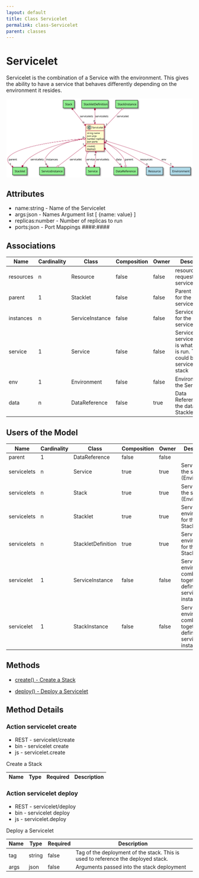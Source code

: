 ```yaml
---
layout: default
title: Class Servicelet
permalink: class-Servicelet
parent: classes
---
```


# Servicelet

Servicelet is the combination of a Service with the environment. This gives the ability to have  a service that behaves differently depending on the environment it resides.

![Logical Diagram](./logical.svg)

## Attributes

* name:string - Name of the Servicelet
* args:json - Names Argument list [ {name: value} ]
* replicas:number - Number of replicas to run
* ports:json - Port Mappings ####:####


## Associations

| Name | Cardinality | Class | Composition | Owner | Description |
| --- | --- | --- | --- | --- | --- |
| resources | n | Resource | false | false | resource requests for the servicelet |
| parent | 1 | Stacklet | false | false | Parent stacklet for the servicelet |
| instances | n | ServiceInstance | false | false | ServiceInstance for the servicelet |
| service | 1 | Service | false | false | Service for the servicelet, this is what service is run. This could be a service or a stack |
| env | 1 | Environment | false | false | Environment for the Servicelet |
| data | n | DataReference | false | true | Data References to the data in the Stacklet |


## Users of the Model

| Name | Cardinality | Class | Composition | Owner | Description |
| --- | --- | --- | --- | --- | --- |
| parent | 1 | DataReference | false | false |  |
| servicelets | n | Service | true | true | Servicelets of the service (Environment) |
| servicelets | n | Stack | true | true | Servicelets of the service (Environment) |
| servicelets | n | Stacklet | true | true | Service with environment for the Stacklet |
| servicelets | n | StackletDefinition | true | true | Service with environment for the Stacklet |
| servicelet | 1 | ServiceInstance | false | false | Service and environment combined together that defines the service instance |
| servicelet | 1 | StackInstance | false | false | Service and environment combined together that defines the service instance |





## Methods

* [create() - Create a Stack](#action-create)

* [deploy() - Deploy a Servicelet](#action-deploy)


<h2>Method Details</h2>
    
### Action servicelet create

* REST - servicelet/create
* bin - servicelet create
* js - servicelet.create

Create a Stack

| Name | Type | Required | Description |
|---|---|---|---|




### Action servicelet deploy

* REST - servicelet/deploy
* bin - servicelet deploy
* js - servicelet.deploy

Deploy a Servicelet

| Name | Type | Required | Description |
|---|---|---|---|
| tag | string |false | Tag of the deployment of the stack. This is used to reference the deployed stack. |
| args | json |false | Arguments passed into the stack deployment |





